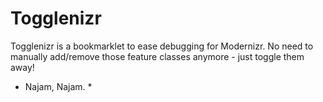 Togglenizr
=================

Togglenizr is a bookmarklet to ease debugging for Modernizr. No need to manually add/remove those feature classes anymore - just toggle them away!

* Najam, Najam. *
